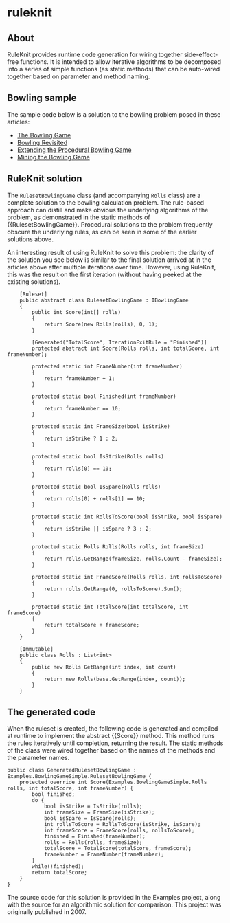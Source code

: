 # ruleknit

## About

RuleKnit provides runtime code generation for wiring together side-effect-free functions. It is intended to allow iterative algorithms to be decomposed into a series of simple functions (as static methods) that can be auto-wired together based on parameter and method naming.

## Bowling sample

The sample code below is a solution to the bowling problem posed in these articles:
* [The Bowling Game](http://web.archive.org/web/20090925095831/http://xprogramming.com/xpmag/acsbowling/)
* [Bowling Revisited](http://web.archive.org/web/20090304201612/http://xprogramming.com/xpmag/acsBowlingProcedural.htm)
* [Extending the Procedural Bowling Game](http://web.archive.org/web/20091220052733/http://xprogramming.com/xpmag/acsBowlingProceduralFrameScore)
* [Mining the Bowling Game](http://xprogramming.com/articles/miningbowling/)

## RuleKnit solution

The `RulesetBowlingGame` class (and accompanying `Rolls` class) are a complete solution to the bowling calculation problem. The rule-based approach can distill and make obvious the underlying algorithms of the problem, as demonstrated in the static methods of {{RulesetBowlingGame}}. Procedural solutions to the problem frequently obscure the underlying rules, as can be seen in some of the earlier solutions above.

An interesting result of using RuleKnit to solve this problem: the clarity of the solution you see below is similar to the final solution arrived at in the articles above after multiple iterations over time. However, using RuleKnit, this was the result on the first iteration (without having peeked at the existing solutions).

```
    [Ruleset]
    public abstract class RulesetBowlingGame : IBowlingGame
    {
        public int Score(int[] rolls)
        {
            return Score(new Rolls(rolls), 0, 1);
        }

        [Generated("TotalScore", IterationExitRule = "Finished")]
        protected abstract int Score(Rolls rolls, int totalScore, int frameNumber);

        protected static int FrameNumber(int frameNumber)
        {
            return frameNumber + 1;
        }

        protected static bool Finished(int frameNumber)
        {
            return frameNumber == 10;
        }

        protected static int FrameSize(bool isStrike)
        {
            return isStrike ? 1 : 2;
        }

        protected static bool IsStrike(Rolls rolls)
        {
            return rolls[0] == 10;
        }

        protected static bool IsSpare(Rolls rolls)
        {
            return rolls[0] + rolls[1] == 10;
        }

        protected static int RollsToScore(bool isStrike, bool isSpare)
        {
            return isStrike || isSpare ? 3 : 2;
        }

        protected static Rolls Rolls(Rolls rolls, int frameSize)
        {
            return rolls.GetRange(frameSize, rolls.Count - frameSize);
        }

        protected static int FrameScore(Rolls rolls, int rollsToScore)
        {
            return rolls.GetRange(0, rollsToScore).Sum();
        }

        protected static int TotalScore(int totalScore, int frameScore)
        {
            return totalScore + frameScore;
        }
    }

    [Immutable]
    public class Rolls : List<int> 
    {
        public new Rolls GetRange(int index, int count)
        {
            return new Rolls(base.GetRange(index, count));
        }
    }
```

## The generated code

When the ruleset is created, the following code is generated and compiled at runtime to implement the abstract {{Score}} method. This method runs the rules iteratively until completion, returning the result. The static methods of the class were wired together based on the names of the methods and the parameter names.

```
public class GeneratedRulesetBowlingGame : Examples.BowlingGameSimple.RulesetBowlingGame {
    protected override int Score(Examples.BowlingGameSimple.Rolls rolls, int totalScore, int frameNumber) {
        bool finished;
        do {
            bool isStrike = IsStrike(rolls);
            int frameSize = FrameSize(isStrike);
            bool isSpare = IsSpare(rolls);
            int rollsToScore = RollsToScore(isStrike, isSpare);
            int frameScore = FrameScore(rolls, rollsToScore);
            finished = Finished(frameNumber);
            rolls = Rolls(rolls, frameSize);
            totalScore = TotalScore(totalScore, frameScore);
            frameNumber = FrameNumber(frameNumber);
        }
        while(!finished);
        return totalScore;
    }
}
```

The source code for this solution is provided in the Examples project, along with the source for an algorithmic solution for comparison.
This project was originally published in 2007.

